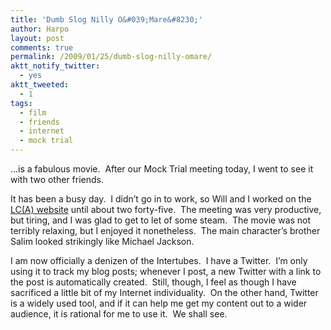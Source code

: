 ```yaml
---
title: 'Dumb Slog Nilly O&#039;Mare&#8230;'
author: Harpo
layout: post
comments: true
permalink: /2009/01/25/dumb-slog-nilly-omare/
aktt_notify_twitter:
  - yes
aktt_tweeted:
  - 1
tags:
  - film
  - friends
  - internet
  - mock trial
---
```

&#8230;is a fabulous movie.  After our Mock Trial meeting today, I went to see it with two other friends.

It has been a busy day.  I didn&#8217;t go in to work, so Will and I worked on the <a href="http://www.carofawesomeness.com" target="_blank">LC(A) website</a> until about two forty-five.  The meeting was very productive, but tiring, and I was glad to get to let of some steam.  The movie was not terribly relaxing, but I enjoyed it nonetheless.  The main character&#8217;s brother Salim looked strikingly like Michael Jackson.

I am now officially a denizen of the Intertubes.  I have a Twitter.  I&#8217;m only using it to track my blog posts; whenever I post, a new Twitter with a link to the post is automatically created.  Still, though, I feel as though I have sacrificed a little bit of my Internet individuality.  On the other hand, Twitter is a widely used tool, and if it can help me get my content out to a wider audience, it is rational for me to use it.  We shall see.
